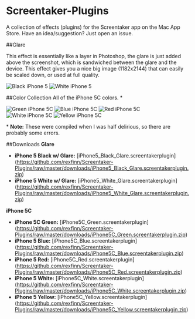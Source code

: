 Screentaker-Plugins
===================

A collection of effects (plugins) for the Screentaker app on the Mac App Store.  Have an idea/suggestion?  Just open an issue.

##Glare

This effect is essentially like a layer in Photoshop, the glare is just added above the screenshot, which is sandwiched between the glare and the device.  This effect gives you a nice big image (1182x2144) that can easily be scaled down, or used at full quality.

![Black iPhone 5](http://i.imgur.com/4miwK9U.png)
![White iPhone 5](http://i.imgur.com/wJ4wDgu.png)

##Color Collection
All of the iPhone 5C colors. *

![Green iPhone 5C](http://i.imgur.com/nfMw4BT.png)
![Blue iPhone 5C](http://i.imgur.com/mv7jr0Q.png)
![Red iPhone 5C](http://i.imgur.com/sQG7418.png)   
![White iPhone 5C](http://i.imgur.com/nRL2HKZ.png)
![Yellow iPhone 5C](http://i.imgur.com/syoOdVn.png)

\* **Note:** These were compiled when I was half delirious, so there are probably some errors.

##Downloads
**Glare**
- **iPhone 5 Black w/ Glare:** [iPhone5_Black_Glare.screentakerplugin] (https://github.com/rexfinn/Screentaker-Plugins/raw/master/downloads/iPhone5_Black_Glare.screentakerplugin.zip)
- **iPhone 5 White w/ Glare:** [iPhone5_White_Glare.screentakerplugin] (https://github.com/rexfinn/Screentaker-Plugins/raw/master/downloads/iPhone5_White_Glare.screentakerplugin.zip)

**iPhone 5C**
- **iPhone 5C Green:** [iPhone5C_Green.screentakerplugin] (https://github.com/rexfinn/Screentaker-Plugins/raw/master/downloads/iPhone5C_Green.screentakerplugin.zip)
- **iPhone 5 Blue:** [iPhone5C_Blue.screentakerplugin] (https://github.com/rexfinn/Screentaker-Plugins/raw/master/downloads/iPhone5C_Blue.screentakerplugin.zip)
- **iPhone 5 Red:** [iPhone5C_Red.screentakerplugin] (https://github.com/rexfinn/Screentaker-Plugins/raw/master/downloads/iPhone5C_Red.screentakerplugin.zip)
- **iPhone 5 White:** [iPhone5C_White.screentakerplugin] (https://github.com/rexfinn/Screentaker-Plugins/raw/master/downloads/iPhone5C_White.screentakerplugin.zip)
- **iPhone 5 Yellow:** [iPhone5C_Yellow.screentakerplugin] (https://github.com/rexfinn/Screentaker-Plugins/raw/master/downloads/iPhone5C_Yellow.screentakerplugin.zip)
